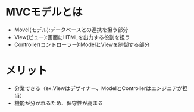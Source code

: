 # MVCモデルとは
- Movel(モデル):データベースとの連携を担う部分
- View(ビュー):画面にHTMLを出力する役割を担う
- Controller(コントローラー):ModelとViewを制御する部分

# メリット
- 分業できる（ex.Viewはデザイナー、ModelとControllerはエンジニアが担当）
- 機能が分かれるため、保守性が高まる
